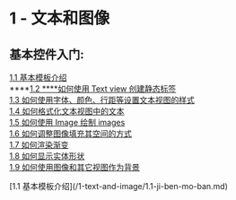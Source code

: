 # 1 - 文本和图像

## **基本控件入门:**

[1.1 基本模板介绍](1.1-ji-ben-mo-ban.md)  
****[1.2 ****如何使用 Text view 创建静态标签](1.2-ru-he-shi-yong-text-view-chuang-jian-jing-tai-biao-qian.md)  
[1.3 如何使用字体、颜色、行距等设置文本视图的样式](1.3-ru-he-shi-yong-zi-ti-yan-se-hang-ju-deng-she-zhi-wen-ben-shi-tu-de-yang-shi.md)  
[1.4 如何格式化文本视图中的文本](1.4-ru-he-ge-shi-hua-wen-ben-shi-tu-zhong-de-wen-ben.md)  
[1.5 如何使用 Image 绘制 images](1.5-how-to-draw-images-using-image-views.md)  
[1.6 如何调整图像填充其空间的方式](1.6-how-to-adjust-the-way-an-image-is-fitted-to-its-space.md)  
[1.7 如何渲染渐变](1.7-ru-he-xuan-ran-jian-bian.md)  
[1.8 如何显示实体形状](1.8-ru-he-xian-shi-shi-ti-xing-zhuang.md)  
[1.9 如何使用图像和其它视图作为背景](1.9-ru-he-shi-yong-tu-xiang-he-qi-ta-shi-tu-zuo-wei-bei-jing.md)

\[1.1 基本模板介绍\]\(/1-text-and-image/1.1-ji-ben-mo-ban.md\)


